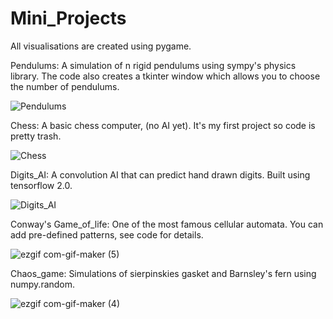 # Mini_Projects
All visualisations are created using pygame.

Pendulums:
A simulation of n rigid pendulums using sympy's physics library. The code also creates a tkinter window which allows you to choose the number of pendulums.

![Pendulums](https://user-images.githubusercontent.com/86438156/128388500-87532753-c2c4-4fa7-8b94-86f745b01352.gif)

Chess:
A basic chess computer, (no AI yet). It's my first project so code is pretty trash.

![Chess](https://user-images.githubusercontent.com/86438156/128390505-ea566013-7f52-4de4-b110-66e0201a101d.gif)

Digits_AI:
A convolution AI that can predict hand drawn digits. Built using tensorflow 2.0.

![Digits_AI](https://user-images.githubusercontent.com/86438156/128385413-6c0c5043-7741-4305-b979-db91ca52a604.gif)

Conway's Game_of_life:
One of the most famous cellular automata. You can add pre-defined patterns, see code for details.

![ezgif com-gif-maker (5)](https://user-images.githubusercontent.com/86438156/129381661-e1fefb08-688b-4f9e-b295-d47768159d02.gif)

Chaos_game:
Simulations of sierpinskies gasket and Barnsley's fern using numpy.random.

![ezgif com-gif-maker (4)](https://user-images.githubusercontent.com/86438156/129253980-7197fc27-69e9-4562-8e00-33ddcaed7f5a.gif)



